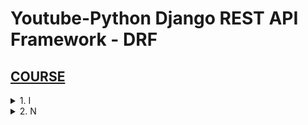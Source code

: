 # Youtube-Python Django REST API Framework - DRF

## [COURSE](https://www.youtube.com/watch?v=-LVXBuYzi00)

<details>
  <summary>1. I </summary>

```x
pip install virtualenv
virtualenv env

python -m venv env
```

```py

```

```py

```

```py

```

```py

```

```py

```

# #END </details>

<details>
  <summary>2. N </summary>

```py

```

```py

```

```py

```  

```py

```

```py

```

# #END </details>

